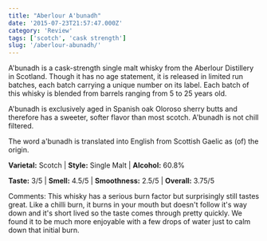 ```yaml
---
title: "Aberlour A'bunadh"
date: '2015-07-23T21:57:47.000Z'
category: 'Review'
tags: ['scotch', 'cask strength']
slug: '/aberlour-abunadh/'
---
```


A'bunadh is a cask-strength single malt whisky from the Aberlour Distillery in Scotland. Though it has no age statement, it is released in limited run batches, each batch carrying a unique number on its label. Each batch of this whisky is blended from barrels ranging from 5 to 25 years old.

A'bunadh is exclusively aged in Spanish oak Oloroso sherry butts and therefore has a sweeter, softer flavor than most scotch. A'bunadh is not chill filtered.

The word a'bunadh is translated into English from Scottish Gaelic as (of) the origin.

**Varietal:** Scotch | **Style:** Single Malt | **Alcohol:** 60.8%

**Taste:** 3/5 | **Smell:** 4.5/5 | **Smoothness:** 2.5/5 |
**Overall:** 3.75/5

Comments: This whisky has a serious burn factor but surprisingly still tastes great. Like a chilli burn, it burns in your mouth but doesn't follow it's way down and it's short lived so the taste comes through pretty quickly. We found it to be much more enjoyable with a few drops of water just to calm down that initial burn.
